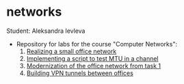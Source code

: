 # networks

Student: Aleksandra Ievleva

* Repository for labs for the course "Computer Networks":
    1. [Realizing a small office network](lab1/)
    2. [Implementing a script to test MTU in a channel](lab2/)
    3. [Modernization of the office network from task 1](lab3/)
    4. [Building VPN tunnels between offices](lab4/)
